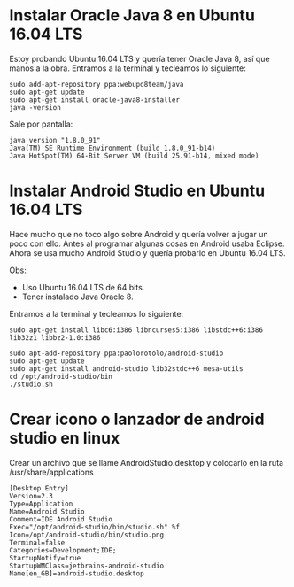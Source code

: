 # Instalar Oracle Java 8 en Ubuntu 16.04 LTS

Estoy probando Ubuntu 16.04 LTS y quería tener Oracle Java 8, así que manos a la obra. Entramos a la terminal y tecleamos lo siguiente:

    sudo add-apt-repository ppa:webupd8team/java
    sudo apt-get update
    sudo apt-get install oracle-java8-installer
    java -version

Sale por pantalla:

    java version "1.8.0_91"
    Java(TM) SE Runtime Environment (build 1.8.0_91-b14)
    Java HotSpot(TM) 64-Bit Server VM (build 25.91-b14, mixed mode)

# Instalar Android Studio en Ubuntu 16.04 LTS

Hace mucho que no toco algo sobre Android y quería volver a jugar un poco con ello. Antes al programar algunas cosas en Android usaba Eclipse. Ahora se usa mucho Android Studio y quería probarlo en Ubuntu 16.04 LTS.

Obs:

* Uso Ubuntu 16.04 LTS de 64 bits.
* Tener instalado Java Oracle 8.

Entramos a la terminal y tecleamos lo siguiente:

    sudo apt-get install libc6:i386 libncurses5:i386 libstdc++6:i386 lib32z1 libbz2-1.0:i386
    
    sudo apt-add-repository ppa:paolorotolo/android-studio
    sudo apt-get update
    sudo apt-get install android-studio lib32stdc++6 mesa-utils
    cd /opt/android-studio/bin
    ./studio.sh


# Crear icono o lanzador de android studio en linux

Crear un archivo que se llame AndroidStudio.desktop y colocarlo en la ruta /usr/share/applications

    [Desktop Entry]
    Version=2.3
    Type=Application
    Name=Android Studio
    Comment=IDE Android Studio
    Exec="/opt/android-studio/bin/studio.sh" %f
    Icon=/opt/android-studio/bin/studio.png
    Terminal=false
    Categories=Development;IDE;
    StartupNotify=true
    StartupWMClass=jetbrains-android-studio
    Name[en_GB]=android-studio.desktop